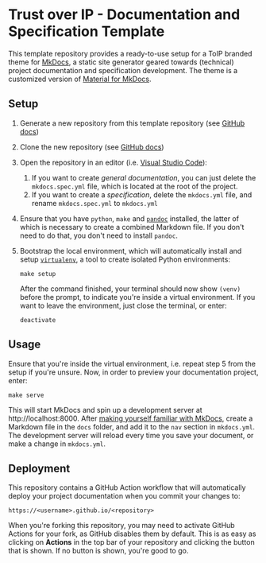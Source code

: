 #  Trust over IP - Documentation and Specification Template

This template repository provides a ready-to-use setup for a ToIP branded theme
for [MkDocs][1], a static site generator geared towards (technical) project 
documentation and specification development. The theme is a customized version
of [Material for MkDocs][2].

  [1]: https://www.mkdocs.org/
  [2]: https://squidfunk.github.io/mkdocs-material/

## Setup

1. Generate a new repository from this template repository (see [GitHub docs][3])
2. Clone the new repository (see [GitHub docs][4])
3. Open the repository in an editor (i.e. [Visual Studio Code][5]):

   1. If you want to create _general documentation_, you can just delete the
      `mkdocs.spec.yml` file, which is located at the root of the project.
   2. If you want to create a _specification_, delete the `mkdocs.yml` file,
      and rename `mkdocs.spec.yml` to `mkdocs.yml`

4. Ensure that you have `python`, `make` and [`pandoc`][6] installed, the latter
   of which is necessary to create a combined Markdown file. If you don't need
   to do that, you don't need to install `pandoc`.

5. Bootstrap the local environment, which will automatically install and setup
   [`virtualenv`][7], a tool to create isolated Python environments:

   ```
   make setup
   ```

   After the command finished, your terminal should now show `(venv)` before the
   prompt, to indicate you're inside a virtual environment. If you want to leave
   the environment, just close the terminal, or enter:

   ```
   deactivate
   ```

## Usage

Ensure that you're inside the virtual environment, i.e. repeat step 5 from the
setup if you're unsure. Now, in order to preview your documentation project,
enter:

```
make serve
```

This will start MkDocs and spin up a development server at http://localhost:8000.
After [making yourself familiar with MkDocs][8], create a Markdown file in the
`docs` folder, and add it to the `nav` section in `mkdocs.yml`. The development
server will reload every time you save your document, or make a change in
`mkdocs.yml`.

## Deployment

This repository contains a GitHub Action workflow that will automatically
deploy your project documentation when you commit your changes to:

```
https://<username>.github.io/<repository>
```

When you're forking this repository, you may need to activate GitHub Actions
for your fork, as GitHub disables them by default. This is as easy as clicking
on __Actions__ in the top bar of your repository and clicking the button that
is shown. If no button is shown, you're good to go.

  [3]: https://docs.github.com/en/free-pro-team@latest/github/creating-cloning-and-archiving-repositories/creating-a-repository-from-a-template
  [4]: https://docs.github.com/en/free-pro-team@latest/github/creating-cloning-and-archiving-repositories/cloning-a-repository
  [5]: https://code.visualstudio.com/
  [6]: https://pandoc.org/installing.html
  [7]: https://virtualenv.pypa.io/en/latest/
  [8]: https://www.mkdocs.org/#getting-started

